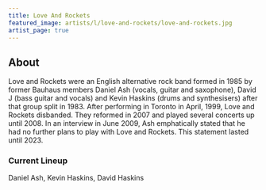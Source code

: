 ```yaml
---
title: Love And Rockets
featured_image: artists/l/love-and-rockets/love-and-rockets.jpg
artist_page: true
---
```

## About

Love and Rockets were an English alternative rock band formed in 1985 by former Bauhaus members Daniel Ash (vocals, guitar and saxophone), David J (bass guitar and vocals) and Kevin Haskins (drums and synthesisers) after that group split in 1983. After performing in Toronto in April, 1999, Love and Rockets disbanded. They reformed in 2007 and played several concerts up until 2008. In an interview in June 2009, Ash emphatically stated that he had no further plans to play with Love and Rockets. This statement lasted until 2023.

### Current Lineup

Daniel Ash, Kevin Haskins, David Haskins

